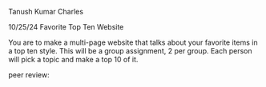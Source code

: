 Tanush Kumar  Charles

10/25/24
Favorite Top Ten Website

You are to make a multi-page website that talks about your favorite items in a top ten style. This will be a group assignment, 2 per group. Each person will pick a topic and make a top 10 of it.

peer review:
